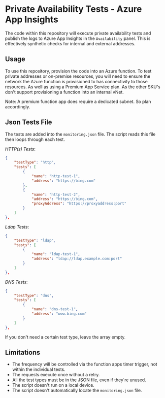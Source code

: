# Private Availability Tests - Azure App Insights

The code within this repository will execute private availability tests and publish the logs to Azure App Insights in the `Availability` panel. This is effectively synthetic checks for internal and external addresses.

## Usage

To use this repository, provision the code into an Azure function. To test private addresses or on-premise resources, you will need to ensure the network the Azure function is provisioned to has connectivity to those resources. As well as using a Premium App Service plan. As the other SKU's don't support provisioning a function into an internal vNet.

Note: A premium function app does require a dedicated subnet. So plan accordingly.

## Json Tests File

The tests are added into the `monitoring.json` file. The script reads this file then loops through each test.

*HTTP(s) Tests*:
```json
{
    "testType": "http",
    "tests": [
        {
            "name": "http-test-1",
            "address": "https://bing.com"
        },
        {
            "name": "http-test-2",
            "address": "https://bing.com",
            "proxyAddress": "https://proxyaddress:port"
        }
    ]
},
```

*Ldap Tests*:
```json
{
    "testType": "ldap",
    "tests": [
        {
            "name": "ldap-test-1",
            "address": "ldap://ldap.example.com:port"
        }
    ]
},
```

*DNS Tests*:
```json
{
    "testType": "dns",
    "tests": [
        {
            "name": "dns-test-1",
            "address": "www.bing.com"
        }
    ]
},
```

If you don't need a certain test type, leave the array empty.

## Limitations

- The frequency will be controlled via the function apps timer trigger, not within the individual tests.
- The requests execute once without a retry.
- All the test types must be in the JSON file, even if they're unused.
- The script doesn't run on a local device.
- The script doesn't automatically locate the `monitoring.json` file.
